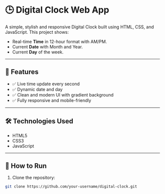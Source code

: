 # 🕒 Digital Clock Web App

A simple, stylish and responsive Digital Clock built using HTML, CSS, and JavaScript. This project shows:

- Real-time **Time** in 12-hour format with AM/PM.
- Current **Date** with Month and Year.
- Current **Day** of the week.

---

## 🌟 Features

- ✅ Live time update every second
- ✅ Dynamic date and day
- ✅ Clean and modern UI with gradient background
- ✅ Fully responsive and mobile-friendly

---

## 🛠️ Technologies Used

- HTML5
- CSS3
- JavaScript

---

## 🚀 How to Run

1. Clone the repository:

```bash
git clone https://github.com/your-username/digital-clock.git
